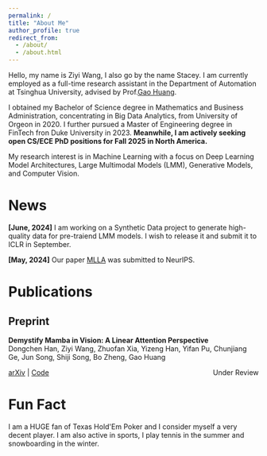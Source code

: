```yaml
---
permalink: /
title: "About Me"
author_profile: true
redirect_from: 
  - /about/
  - /about.html
---
```


Hello, my name is Ziyi Wang, I also go by the name Stacey. I am currently employed as a full-time research assistant in the Department of Automation at Tsinghua University, advised by Prof.[Gao Huang](https://www.gaohuang.net/). 

I obtained my Bachelor of Science degree in Mathematics and Business Administration, concentrating in Big Data Analytics, from University of Orgeon in 2020. I further pursued a Master of Engineering degree in FinTech fron Duke University in 2023. **Meanwhile, I am actively seeking open CS/ECE PhD positions for Fall 2025 in North America.**
 
My research interest is in Machine Learning with a focus on Deep Learning Model Architectures, Large Multimodal Models (LMM), Generative Models, and Computer Vision. 

News
======
**[June, 2024]** I am working on a Synthetic Data project to generate high-quality data for pre-traiend LMM models. I wish to release it and submit it to ICLR in September. 

**[May, 2024]** Our paper [MLLA](https://arxiv.org/abs/2405.16605) was submitted to NeurIPS.

Publications
======
## Preprint
**Demystify Mamba in Vision: A Linear Attention Perspective**<br>
Dongchen Han, Ziyi Wang, Zhuofan Xia, Yizeng Han, Yifan Pu, Chunjiang Ge, Jun Song, Shiji Song, Bo Zheng, Gao Huang<br>
<p style="margin-top: 0; padding-top: 0; align:left;">
  <a href="https://arxiv.org/abs/2405.16605">arXiv</a> | 
  <a href="https://github.com/LeapLabTHU/MLLA">Code</a>
  <span style="float:right;">Under Review</span>
</p>

Fun Fact
======
I am a HUGE fan of Texas Hold'Em Poker and I consider myself a very decent player. I am also active in sports, I play tennis in the summer and snowboarding in the winter. 

